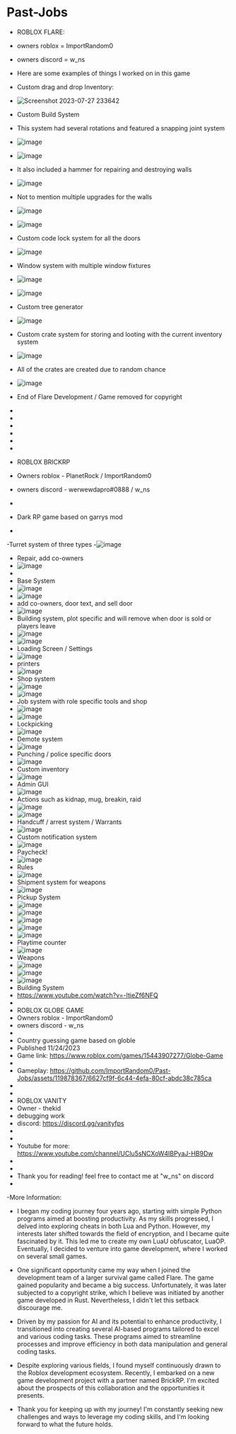 # Past-Jobs

- ROBLOX FLARE:
- owners roblox = ImportRandom0
- owners discord = w_ns

- Here are some examples of things I worked on in this game
- Custom drag and drop Inventory:
- ![Screenshot 2023-07-27 233642](https://github.com/ImportRandom0/Past-Jobs/assets/119878367/e1003a6e-fa3a-491d-8676-283378ed81ce)

- Custom Build System
- This system had several rotations and featured a snapping joint system
- ![image](https://github.com/ImportRandom0/Past-Jobs/assets/119878367/a2204b1c-8479-41db-922b-bf7e2c9cd645)
- ![image](https://github.com/ImportRandom0/Past-Jobs/assets/119878367/98c68d13-77fc-404c-a8c2-baa2ebb31601)
- It also included a hammer for repairing and destroying walls
- ![image](https://github.com/ImportRandom0/Past-Jobs/assets/119878367/c35675d4-9a2a-4883-a16e-86c353b888e5)
- Not to mention multiple upgrades for the walls
- ![image](https://github.com/ImportRandom0/Past-Jobs/assets/119878367/b7b0debb-3b43-4b4e-913e-cd3eef8f33fc)
- ![image](https://github.com/ImportRandom0/Past-Jobs/assets/119878367/142f8569-5035-4b36-989c-e9252584c160)
- Custom code lock system for all the doors
- ![image](https://github.com/ImportRandom0/Past-Jobs/assets/119878367/94c21c31-58a9-4af3-bc3d-ee17f03ca69c)
- Window system with multiple window fixtures
- ![image](https://github.com/ImportRandom0/Past-Jobs/assets/119878367/ff65e059-e35e-4978-ac5f-a2c636d55231)
- ![image](https://github.com/ImportRandom0/Past-Jobs/assets/119878367/165912bd-3684-4c6e-93d6-ccd2967ac6c2)
- Custom tree generator
- ![image](https://github.com/ImportRandom0/Past-Jobs/assets/119878367/d40285a1-d34d-462c-a473-f43a98303d87)
- Custom crate system for storing and looting with the current inventory system
- ![image](https://github.com/ImportRandom0/Past-Jobs/assets/119878367/821dff35-2ed9-48a9-a5a5-12f556b8ff78)
- All of the crates are created due to random chance
- ![image](https://github.com/ImportRandom0/Past-Jobs/assets/119878367/5bb3a483-b838-44be-b43a-39eeb9e4e95d)
- End of Flare Development / Game removed for copyright
-
-
-
-
-
-
- ROBLOX BRICKRP
- Owners roblox - PlanetRock / ImportRandom0
- owners discord - werwewdapro#0888 / w_ns
-
- Dark RP game based on garrys mod
-
-Turret system of three types
-![image](https://github.com/ImportRandom0/Past-Jobs/assets/119878367/ce9ac8da-cf69-4455-8aef-6cb4222ef28c)
- Repair, add co-owners
- ![image](https://github.com/ImportRandom0/Past-Jobs/assets/119878367/a6521d2f-cac9-4530-899f-b9ac7f60bafc)
- 
- Base System
- ![image](https://github.com/ImportRandom0/Past-Jobs/assets/119878367/cba3f4a0-fe95-4eef-aa4c-b5cc940ea8e4)
- ![image](https://github.com/ImportRandom0/Past-Jobs/assets/119878367/315cad6f-ee6d-40ce-8e23-7a9a85a7b342)
- add co-owners, door text, and sell door
- ![image](https://github.com/ImportRandom0/Past-Jobs/assets/119878367/e291c623-e4f6-421d-9006-df58f9e707e3)
- Building system, plot specific and will remove when door is sold or players leave
- ![image](https://github.com/ImportRandom0/Past-Jobs/assets/119878367/1078a598-fb8d-49f6-a169-2f53b9cdbea7)
- ![image](https://github.com/ImportRandom0/Past-Jobs/assets/119878367/443af530-052b-430b-a210-7ee1ed4bfce6)
- Loading Screen / Settings
- ![image](https://github.com/ImportRandom0/Past-Jobs/assets/119878367/06d267c2-e219-49ae-a76b-c22230484db3)
- printers
- ![image](https://github.com/ImportRandom0/Past-Jobs/assets/119878367/2e106562-46de-4d69-a417-d141e90565d4)
- Shop system
- ![image](https://github.com/ImportRandom0/Past-Jobs/assets/119878367/baeaf088-d1c7-4a12-8716-3a16db158d99)
- ![image](https://github.com/ImportRandom0/Past-Jobs/assets/119878367/dcfd7964-cdda-47d7-b2ef-181c62212e67)
- Job system with role specific tools and shop
- ![image](https://github.com/ImportRandom0/Past-Jobs/assets/119878367/7dddb3c5-84c7-4e15-bec4-b1938245fe26)
- ![image](https://github.com/ImportRandom0/Past-Jobs/assets/119878367/38f0c653-774b-405e-b984-5fcb9942a5db)
- Lockpicking
- ![image](https://github.com/ImportRandom0/Past-Jobs/assets/119878367/6884662c-6c4a-43f1-af59-43c6e43a0b86)
- Demote system
- ![image](https://github.com/ImportRandom0/Past-Jobs/assets/119878367/4ea63c9e-8b42-46b6-96c5-1def72436e70)
- Punching / police specific doors
- ![image](https://github.com/ImportRandom0/Past-Jobs/assets/119878367/700dd2c3-0ee8-435d-ba5d-db5c90a1ef26)
- Custom inventory
- ![image](https://github.com/ImportRandom0/Past-Jobs/assets/119878367/3fd3edca-0fce-4971-bf02-557c11a1bbfb)
- Admin GUI
- ![image](https://github.com/ImportRandom0/Past-Jobs/assets/119878367/3edd6507-9887-470b-b8cc-4b7f031ba3e0)
- Actions such as kidnap, mug, breakin, raid
- ![image](https://github.com/ImportRandom0/Past-Jobs/assets/119878367/0e931f1c-e405-4f87-88ac-d5a15cec3284)
- ![image](https://github.com/ImportRandom0/Past-Jobs/assets/119878367/7d4d2f0f-a503-42be-b55f-6443b1290875)
- Handcuff / arrest system / Warrants
- ![image](https://github.com/ImportRandom0/Past-Jobs/assets/119878367/54c4386e-78a2-4d6c-86c6-0cddee70a641)
- Custom notification system
- ![image](https://github.com/ImportRandom0/Past-Jobs/assets/119878367/9f7edf6e-9da1-47b8-8356-cc88fc9c8672)
- Paycheck!
- ![image](https://github.com/ImportRandom0/Past-Jobs/assets/119878367/5d0d7b6b-636f-4609-9c2f-fe5c6ef33065)
- Rules 
- ![image](https://github.com/ImportRandom0/Past-Jobs/assets/119878367/287ed94e-353e-4ec6-b4f4-d4b90162793d)
- Shipment system for weapons
- ![image](https://github.com/ImportRandom0/Past-Jobs/assets/119878367/9737f4d1-a3f0-4a0e-813b-5e4669e5bbe2)
- Pickup System
- ![image](https://github.com/ImportRandom0/Past-Jobs/assets/119878367/8b048438-7eef-4988-a371-0a8ced2685ba)
- ![image](https://github.com/ImportRandom0/Past-Jobs/assets/119878367/b3973721-ce7c-473c-8071-f86f95e68ef7)
- ![image](https://github.com/ImportRandom0/Past-Jobs/assets/119878367/0713180e-64d6-473c-b8a8-232f4e2cbbd4)
- ![image](https://github.com/ImportRandom0/Past-Jobs/assets/119878367/fe791f84-a4a2-4357-bcde-ff7b1ac99dae)
- ![image](https://github.com/ImportRandom0/Past-Jobs/assets/119878367/95771785-d39d-40ce-a7b2-4a6cceff078c)
- Playtime counter
- ![image](https://github.com/ImportRandom0/Past-Jobs/assets/119878367/93a046c8-ced2-4bb6-aa5a-f13094ba406b)
- Weapons
- ![image](https://github.com/ImportRandom0/Past-Jobs/assets/119878367/423b73cf-6b83-4289-bf91-02fcc14db26a)
- ![image](https://github.com/ImportRandom0/Past-Jobs/assets/119878367/857212b9-3850-4e28-80b8-98382b8310fb)
- ![image](https://github.com/ImportRandom0/Past-Jobs/assets/119878367/bdc6248b-f590-470a-9e56-45c3f1378c60)
- Building System
- https://www.youtube.com/watch?v=-ItieZf6NFQ
-
- ROBLOX GLOBE GAME
- Owners roblox - ImportRandom0
- owners discord - w_ns
-
- Country guessing game based on globle
- Published 11/24/2023
- Game link: https://www.roblox.com/games/15443907277/Globe-Game
- 
- Gameplay: https://github.com/ImportRandom0/Past-Jobs/assets/119878367/6627cf9f-6c44-4efa-80cf-abdc38c785ca
-
-
- ROBLOX VANITY
- Owner - thekid
- debugging work
- discord: https://discord.gg/vanityfps
-
-
- Youtube for more: https://www.youtube.com/channel/UClu5sNCXoW4IBPyaJ-HB9Dw
- 
- 
- Thank you for reading! feel free to contact me at "w_ns" on discord
-
-More Information:
- I began my coding journey four years ago, starting with simple Python programs aimed at boosting productivity. As my skills progressed, I delved into exploring cheats in both Lua and Python. However, my interests later shifted towards the field of encryption, and I became quite fascinated by it. This led me to create my own LuaU obfuscator, LuaOP. Eventually, I decided to venture into game development, where I worked on several small games.

- One significant opportunity came my way when I joined the development team of a larger survival game called Flare. The game gained popularity and became a big success. Unfortunately, it was later subjected to a copyright strike, which I believe was initiated by another game developed in Rust. Nevertheless, I didn't let this setback discourage me.

- Driven by my passion for AI and its potential to enhance productivity, I transitioned into creating several AI-based programs tailored to excel and various coding tasks. These programs aimed to streamline processes and improve efficiency in both data manipulation and general coding tasks.

- Despite exploring various fields, I found myself continuously drawn to the Roblox development ecosystem. Recently, I embarked on a new game development project with a partner named BrickRP. I'm excited about the prospects of this collaboration and the opportunities it presents.

- Thank you for keeping up with my journey! I'm constantly seeking new challenges and ways to leverage my coding skills, and I'm looking forward to what the future holds.





































